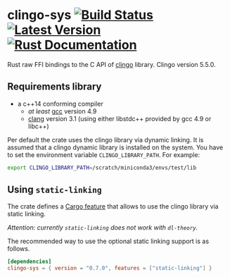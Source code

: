 # clingo-sys [![Build Status](https://github.com/potassco/clingo-sys/workflows/CI%20Test/badge.svg)](https://github.com/potassco/clingo-sys)[![Latest Version](https://img.shields.io/crates/v/clingo-sys.svg)](https://crates.io/crates/clingo-sys)[![Rust Documentation](https://docs.rs/clingo-sys/badge.svg)](https://docs.rs/clingo-sys)

Rust raw FFI bindings to the C API of [clingo](https://github.com/potassco/clingo) library.
Clingo version 5.5.0.

## Requirements library

- a c++14 conforming compiler
  - *at least* [gcc](https://gcc.gnu.org/) version 4.9
  - [clang](http://clang.llvm.org/) version 3.1 (using either libstdc++
    provided by gcc 4.9 or libc++)

Per default the crate uses the clingo library via dynamic linking.
It is assumed that a clingo dynamic library is installed on the system.
You have to set the environment variable `CLINGO_LIBRARY_PATH`. For example:

```sh
export CLINGO_LIBRARY_PATH=/scratch/miniconda3/envs/test/lib
```

## Using `static-linking`

The crate defines a [Cargo feature] that allows to use the clingo library via static linking.

[Cargo feature]: https://doc.rust-lang.org/cargo/reference/manifest.html#the-features-section

*Attention: currently `static-linking` does not work with `dl-theory`.*

The recommended way to use the optional static linking support is as
follows.

```toml
[dependencies]
clingo-sys = { version = "0.7.0", features = ["static-linking"] }
```
